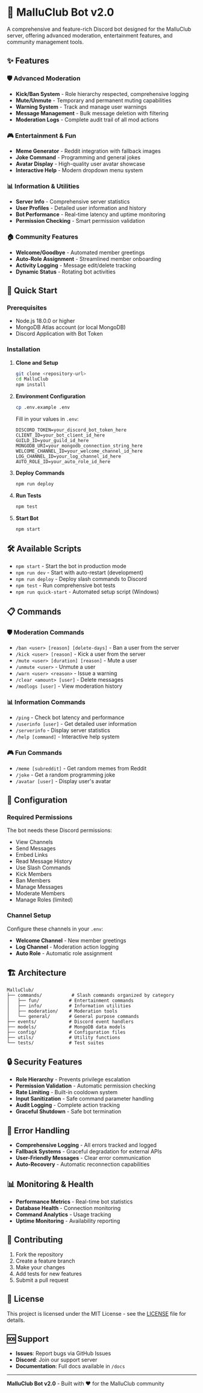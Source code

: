 # 🤖 MalluClub Bot v2.0

A comprehensive and feature-rich Discord bot designed for the MalluClub server, offering advanced moderation, entertainment features, and community management tools.

## ✨ Features

### 🛡️ **Advanced Moderation**
- **Kick/Ban System** - Role hierarchy respected, comprehensive logging
- **Mute/Unmute** - Temporary and permanent muting capabilities  
- **Warning System** - Track and manage user warnings
- **Message Management** - Bulk message deletion with filtering
- **Moderation Logs** - Complete audit trail of all mod actions

### 🎮 **Entertainment & Fun**
- **Meme Generator** - Reddit integration with fallback images
- **Joke Command** - Programming and general jokes
- **Avatar Display** - High-quality user avatar showcase
- **Interactive Help** - Modern dropdown menu system

### 📊 **Information & Utilities**
- **Server Info** - Comprehensive server statistics
- **User Profiles** - Detailed user information and history
- **Bot Performance** - Real-time latency and uptime monitoring
- **Permission Checking** - Smart permission validation

### 🏠 **Community Features**
- **Welcome/Goodbye** - Automated member greetings
- **Auto-Role Assignment** - Streamlined member onboarding
- **Activity Logging** - Message edit/delete tracking
- **Dynamic Status** - Rotating bot activities

## 🚀 Quick Start

### Prerequisites
- Node.js 18.0.0 or higher
- MongoDB Atlas account (or local MongoDB)
- Discord Application with Bot Token

### Installation

1. **Clone and Setup**
   ```bash
   git clone <repository-url>
   cd MalluClub
   npm install
   ```

2. **Environment Configuration**
   ```bash
   cp .env.example .env
   ```
   
   Fill in your values in `.env`:
   ```env
   DISCORD_TOKEN=your_discord_bot_token_here
   CLIENT_ID=your_bot_client_id_here
   GUILD_ID=your_guild_id_here
   MONGODB_URI=your_mongodb_connection_string_here
   WELCOME_CHANNEL_ID=your_welcome_channel_id_here
   LOG_CHANNEL_ID=your_log_channel_id_here
   AUTO_ROLE_ID=your_auto_role_id_here
   ```

3. **Deploy Commands**
   ```bash
   npm run deploy
   ```

4. **Run Tests**
   ```bash
   npm test
   ```

5. **Start Bot**
   ```bash
   npm start
   ```

## 🛠️ Available Scripts

- `npm start` - Start the bot in production mode
- `npm run dev` - Start with auto-restart (development)
- `npm run deploy` - Deploy slash commands to Discord
- `npm test` - Run comprehensive bot tests
- `npm run quick-start` - Automated setup script (Windows)

## 📋 Commands

### 🛡️ Moderation Commands
- `/ban <user> [reason] [delete-days]` - Ban a user from the server
- `/kick <user> [reason]` - Kick a user from the server
- `/mute <user> [duration] [reason]` - Mute a user
- `/unmute <user>` - Unmute a user
- `/warn <user> <reason>` - Issue a warning
- `/clear <amount> [user]` - Delete messages
- `/modlogs [user]` - View moderation history

### 📊 Information Commands
- `/ping` - Check bot latency and performance
- `/userinfo [user]` - Get detailed user information
- `/serverinfo` - Display server statistics
- `/help [command]` - Interactive help system

### 🎮 Fun Commands
- `/meme [subreddit]` - Get random memes from Reddit
- `/joke` - Get a random programming joke
- `/avatar [user]` - Display user's avatar

## 🔧 Configuration

### Required Permissions
The bot needs these Discord permissions:
- View Channels
- Send Messages  
- Embed Links
- Read Message History
- Use Slash Commands
- Kick Members
- Ban Members
- Manage Messages
- Moderate Members
- Manage Roles (limited)

### Channel Setup
Configure these channels in your `.env`:
- **Welcome Channel** - New member greetings
- **Log Channel** - Moderation action logging
- **Auto Role** - Automatic role assignment

## 🏗️ Architecture

```
MalluClub/
├── commands/           # Slash commands organized by category
│   ├── fun/           # Entertainment commands
│   ├── info/          # Information utilities  
│   ├── moderation/    # Moderation tools
│   └── general/       # General purpose commands
├── events/            # Discord event handlers
├── models/            # MongoDB data models
├── config/            # Configuration files
├── utils/             # Utility functions
└── tests/             # Test suites
```

## 🔒 Security Features

- **Role Hierarchy** - Prevents privilege escalation
- **Permission Validation** - Automatic permission checking
- **Rate Limiting** - Built-in cooldown system
- **Input Sanitization** - Safe command parameter handling
- **Audit Logging** - Complete action tracking
- **Graceful Shutdown** - Safe bot termination

## 🚨 Error Handling

- **Comprehensive Logging** - All errors tracked and logged
- **Fallback Systems** - Graceful degradation for external APIs
- **User-Friendly Messages** - Clear error communication
- **Auto-Recovery** - Automatic reconnection capabilities

## 📊 Monitoring & Health

- **Performance Metrics** - Real-time bot statistics
- **Database Health** - Connection monitoring
- **Command Analytics** - Usage tracking
- **Uptime Monitoring** - Availability reporting

## 🤝 Contributing

1. Fork the repository
2. Create a feature branch
3. Make your changes
4. Add tests for new features
5. Submit a pull request

## 📄 License

This project is licensed under the MIT License - see the [LICENSE](LICENSE) file for details.

## 🆘 Support

- **Issues**: Report bugs via GitHub Issues
- **Discord**: Join our support server
- **Documentation**: Full docs available in `/docs`

---

**MalluClub Bot v2.0** - Built with ❤️ for the MalluClub community
